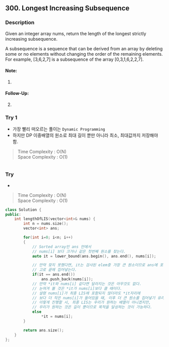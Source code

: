 ## 300. Longest Increasing Subsequence

### Description
Given an integer array nums, return the length of the longest strictly increasing subsequence.

A subsequence is a sequence that can be derived from an array by deleting some or no elements without changing the order of the remaining elements. For example, [3,6,2,7] is a subsequence of the array [0,3,1,6,2,2,7].

#### Note:
1. 
#### Follow-Up:
2. 
### Try 1
- 가장 빨리 떠오르는 풀이는 `Dynamic Programming`
- 하지만 DP 이중배열의 원소로 최대 길이 뿐만 아니라 최소, 최대값까지 저장해야 함.
> Time Complexity : O(N)\
  Space Complexity : O(1)
```cpp

```

### Try
- 
> Time Complexity : O(N)\
  Space Complexity : O(1)
```cpp
class Solution {
public:
    int lengthOfLIS(vector<int>& nums) {
        int n = nums.size();
        vector<int> ans;

        for(int i=0; i<n; i++)
        {
            // Sorted array인 ans 안에서 
            // nums[i] 보다 크거나 같은 첫번째 원소를 찾는다.
            auto it = lower_bound(ans.begin(), ans.end(), nums[i]);

            // 만약 찾지 못했다면, it는 검사된 elem중 가장 큰 원소이므로 ans에 포함될 자격이 있다.
            // 고로 끝에 집어넣는다.
            if(it == ans.end())
                ans.push_back(nums[i]);
            // 만약 *it와 nums[i] 같다면 달라지는 것은 아무것도 없다.
            // 눈여겨 볼 것은 *it가 nums[i]보다 클 때이다.
            // 설령 nums[i]가 최종 LIS에 포함되지 않더라도 *it자리에 
            // 보다 더 작은 nums[i]가 들어있을 때, 이후 더 큰 원소를 집어넣기 유리해진다.
            // 이렇게 진행할 시, 최종 LIS는 우리가 원하는 배열이 아니겠지만, 
            // 우리가 원하는 것은 길이 뿐이므로 목적을 달성하는 것이 가능하다.
            else
                *it = nums[i];
        }

        return ans.size();
    }
};
```